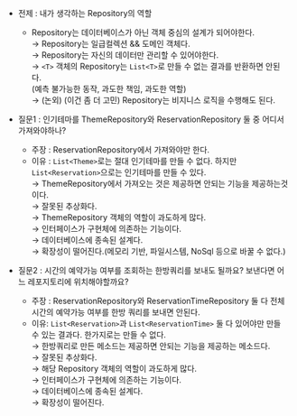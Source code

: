 - 전제 : 내가 생각하는 Repository의 역할<br>
    - Repository는 데이터베이스가 아닌 객체 중심의 설계가 되어야한다.<br>
    &rarr; Repository는 일급컬렉션 && 도메인 객체다.<br>
    &rarr; Repository는 자신의 데이터만 관리할 수 있어야한다.<br>
    &rarr; `<T>` 객체의 Repository는 `List<T>`로 만들 수 없는 결과를 반환하면 안된다.<br>(예측 불가능한 동작, 과도한 책임, 과도한 역할)<br>
    &rarr; (논외) (이건 좀 더 고민) Repository는 비지니스 로직을 수행해도 된다.<br>

- 질문1 : 인기테마를 ThemeRepository와 ReservationRepository 둘 중 어디서 가져와야하나?
    - 주장 : ReservationRepository에서 가져와야만 한다.
    - 이유 : `List<Theme>`로는 절대 인기테마를 만들 수 없다. 하지만 `List<Reservation>`으로는 인기테마를 만들 수 있다.<br>
    &rarr; ThemeRepository에서 가져오는 것은 제공하면 안되는 기능을 제공하는것이다.<br>
    &rarr; 잘못된 추상화다.<br>
    &rarr; ThemeRepository 객체의 역할이 과도하게 많다.<br>
    &rarr; 인터페이스가 구현체에 의존하는 기능이다.<br>
    &rarr; 데이터베이스에 종속된 설계다.<br>
    &rarr; 확장성이 떨어진다.(메모리 기반, 파일시스템, NoSql 등으로 바꿀 수 없다.)<br>

- 질문2 : 시간의 예약가능 여부를 조회하는 한방쿼리를 보내도 될까요? 보낸다면 어느 레포지토리에 위치해야할까요?
    - 주장 : ReservationRepository와 ReservationTimeRepository 둘 다 전체 시간의 예약가능 여부를 한방 쿼리를 보내면 안된다.
    - 이유: `List<Reservation>`과 `List<ReservationTime>` 둘 다 있어야만 만들 수 있는 결과다. 한가지로는 만들 수 없다.<br>
    &rarr; 한방쿼리로 만든 메소드는 제공하면 안되는 기능을 제공하는 메소드다.<br>
    &rarr; 잘못된 추상화다.<br>
    &rarr; 해당 Repository 객체의 역할이 과도하게 많다.<br>
    &rarr; 인터페이스가 구현체에 의존하는 기능이다.<br>
    &rarr; 데이터베이스에 종속된 설계다.<br>
    &rarr; 확장성이 떨어진다.